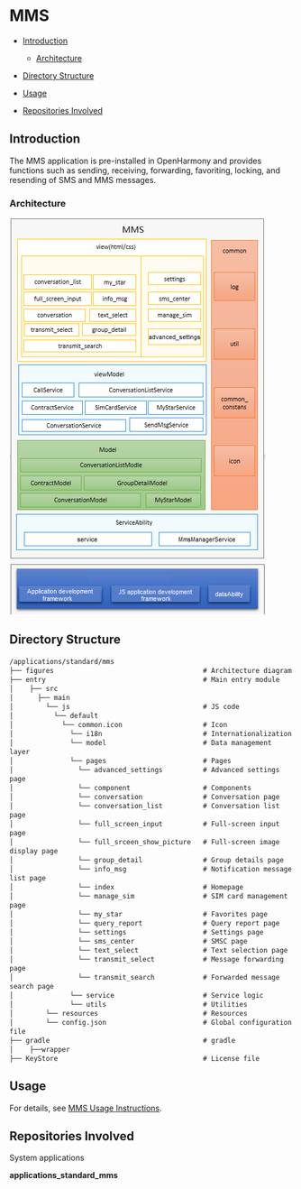# MMS<a name="EN-US_TOPIC_0000001103421572"></a>

-   [Introduction](#section11660541593)
    -   [Architecture](#section48896451454)

-   [Directory Structure](#section161941989596)
-   [Usage](#section123459000)
-   [Repositories Involved](#section1371113476307)

## Introduction<a name="section11660541593"></a>

The MMS application is pre-installed in OpenHarmony and provides functions such as sending, receiving, forwarding, favoriting, locking, and resending of SMS and MMS messages.


### Architecture<a name="section48896451454"></a>

![](./doc/image/mms-architecture.png)

## Directory Structure<a name="section161941989596"></a>

```
/applications/standard/mms
├── figures                             		# Architecture diagram
├── entry                               		# Main entry module
│    ├── src		
│      ├── main		
│        └── js                         		# JS code
│          └── default		
│            └── common.icon            		# Icon
│              └── i18n                 		# Internationalization
│			   └── model                		# Data management layer
│			   └── pages                		# Pages
│                └── advanced_settings  		# Advanced settings page
│                └── component          		# Components
│				 └── conversation       		# Conversation page
│				 └── conversation_list  		# Conversation list page
│				 └── full_screen_input  		# Full-screen input page
│				 └── full_srceen_show_picture  	# Full-screen image display page
│				 └── group_detail              	# Group details page
│				 └── info_msg                  	# Notification message list page
│				 └── index                     	# Homepage
│				 └── manage_sim                	# SIM card management page
│				 └── my_star                   	# Favorites page
│				 └── query_report               # Query report page
│				 └── settings                  	# Settings page
│                └── sms_center 	           	# SMSC page
│				 └── text_select               	# Text selection page
│				 └── transmit_select           	# Message forwarding page
│				 └── transmit_search           	# Forwarded message search page
│			   └── service             			# Service logic
│			   └── utils               			# Utilities
│        └── resources                 			# Resources
│        └── config.json               			# Global configuration file
├── gradle                             			# gradle
│    ├──wrapper            			
├── KeyStore                           			# License file
```

## Usage<a name="section123459000"></a>

   For details, see [MMS Usage Instructions](./doc/Instructions.md).

## Repositories Involved<a name="section1371113476307"></a>

System applications

**applications\_standard_mms**
